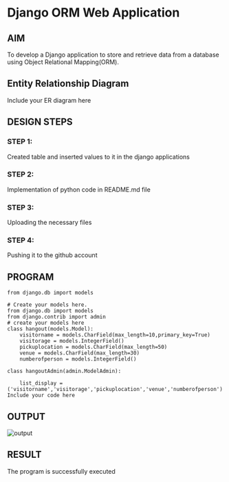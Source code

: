 # Django ORM Web Application

## AIM
To develop a Django application to store and retrieve data from a database using Object Relational Mapping(ORM).

## Entity Relationship Diagram

Include your ER diagram here

## DESIGN STEPS

### STEP 1:

Created table and inserted values to it in the django applications

### STEP 2:

Implementation of python code in README.md file

### STEP 3:

Uploading the necessary files

### STEP 4: 

Pushing it to the github account

## PROGRAM

```
from django.db import models

# Create your models here.
from django.db import models
from django.contrib import admin
# create your models here
class hangout(models.Model):
    visitorname = models.CharField(max_length=10,primary_key=True)
    visitorage = models.IntegerField()
    pickuplocation = models.CharField(max_length=50)
    venue = models.CharField(max_length=30)
    numberofperson = models.IntegerField()

class hangoutAdmin(admin.ModelAdmin):

    list_display = ('visitorname','visitorage','pickuplocation','venue','numberofperson')
Include your code here
```
## OUTPUT
![output](https://github.com/easwari21/django-orm-app/assets/131534979/b337ebf9-b549-4e64-9bb0-4663a3798bf8)


## RESULT

The program is successfully executed
